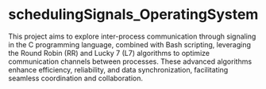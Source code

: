 # schedulingSignals_OperatingSystem

This project aims to explore inter-process communication through signaling in the C programming language, combined with Bash scripting, leveraging the Round Robin (RR) and Lucky 7 (L7) algorithms to optimize communication channels between processes. These advanced algorithms enhance efficiency, reliability, and data synchronization, facilitating seamless coordination and collaboration.
